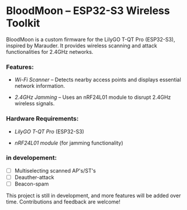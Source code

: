 # BloodMoon – ESP32-S3 Wireless Toolkit

BloodMoon is a custom firmware for the LilyGO T-QT Pro (ESP32-S3), inspired by Marauder. It provides wireless scanning and attack functionalities for 2.4GHz networks.



### Features:

- *Wi-Fi Scanner* – Detects nearby access points and displays essential network information.

- *2.4GHz Jamming* – Uses an nRF24L01 module to disrupt 2.4GHz wireless signals.




### Hardware Requirements:

- *LilyGO T-QT Pro* (ESP32-S3)

- *nRF24L01 module* (for jamming functionality)



### in developement:

- [ ] Multiselecting scanned AP's/ST's
- [ ] Deauther-attack
- [ ] Beacon-spam

This project is still in development, and more features will be added over time. Contributions and feedback are welcome! 